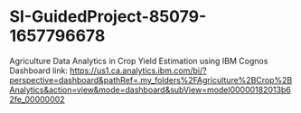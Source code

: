 # SI-GuidedProject-85079-1657796678
Agriculture Data Analytics in Crop Yield Estimation using IBM Cognos
Dashboard link: https://us1.ca.analytics.ibm.com/bi/?perspective=dashboard&pathRef=.my_folders%2FAgriculture%2BCrop%2BAnalytics&action=view&mode=dashboard&subView=model00000182013b62fe_00000002
